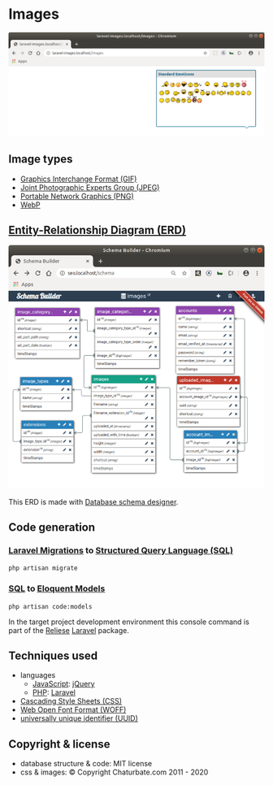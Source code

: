 # Images

![images](./docs/standard_emoticons.png?raw=true "images")

## Image types

- [Graphics Interchange Format (GIF)](https://en.wikipedia.org/wiki/GIF)
- [Joint Photographic Experts Group (JPEG)](https://en.wikipedia.org/wiki/JPEG)
- [Portable Network Graphics (PNG)](https://en.wikipedia.org/wiki/Portable_Network_Graphics)
- [WebP](https://en.wikipedia.org/wiki/WebP)

## [Entity-Relationship Diagram (ERD)](https://en.wikipedia.org/wiki/Entity–relationship_model)

![Google Structured data Entity-Relationship Diagram](./docs/erd.png?raw=true "Google Structured data Entity-Relationship Diagram")

This ERD is made with [Database schema designer](https://github.com/Agontuk/schema-designer).

## Code generation

### [Laravel Migrations](https://laravel.com/docs/master/migrations) to [Structured Query Language (SQL)](https://en.wikipedia.org/wiki/SQL)

```
php artisan migrate
```
### [SQL](https://en.wikipedia.org/wiki/SQL) to [Eloquent Models](https://laravel.com/docs/master/eloquent)

```
php artisan code:models
```
In the target project development environment this console command is part of the [Reliese](https://github.com/reliese/laravel) [Laravel](https://github.com/laravel/laravel) package.

## Techniques used

- languages
    - [JavaScript](https://en.wikipedia.org/wiki/JavaScript): [jQuery](https://jquery.com/)
    - [PHP](https://en.wikipedia.org/wiki/PHP): [Laravel](https://laravel.com)
- [Cascading Style Sheets (CSS)](https://en.wikipedia.org/wiki/Cascading_Style_Sheets)
- [Web Open Font Format (WOFF)](https://en.wikipedia.org/wiki/Web_Open_Font_Format)
- [universally unique identifier (UUID)](https://en.wikipedia.org/wiki/Universally_unique_identifier)

## Copyright & license

- database structure & code: MIT license
- css & images: © Copyright Chaturbate.com 2011 - 2020
